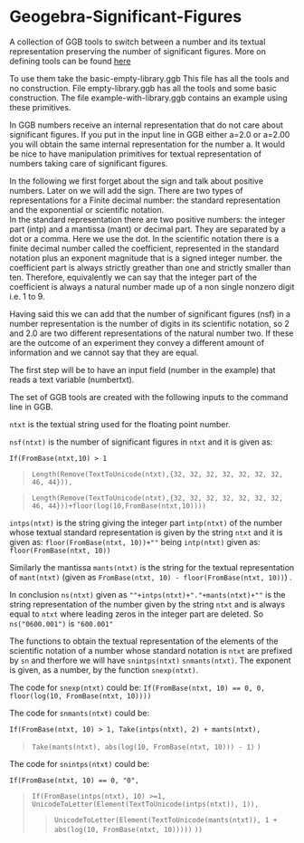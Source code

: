 # Geogebra-Significant-Figures
A collection of GGB tools to switch between a number and its textual representation preserving the number of significant figures.  More on defining tools can be found [here](https://primi235711.altervista.org/moodle/course/view.php?id=5#section-4)

To use them take the basic-empty-library.ggb  This file has all the tools and no construction. File empty-library.ggb  has all the tools and some basic construction. The file example-with-library.ggb contains an example using these primitives.

In GGB numbers receive an internal representation that do not care about significant figures. If you put in the input line in GGB either a=2.0 or a=2.00 you will obtain the same internal representation for the number a. 
It would be nice to have manipulation primitives for textual representation of 
numbers taking care of significant figures. 

In the following we first forget about the sign and talk about positive numbers. Later on we will add the sign.
There are two types of representations for a Finite decimal number: the standard representation and the exponential or scientific notation.  
In the standard representation there are two positive numbers: the  integer part (intp) and a mantissa (mant) or decimal part. They are separated by a dot or a comma. Here we use the dot. In the scientific notation there is a finite decimal number called the coefficient, represented in the standard notation plus an exponent magnitude that is a signed integer number. the coefficient part is always strictly greather than one and strictly smaller than ten. Therefore, equivalently we can say that the integer part of the coefficient is always a natural number made up of a  non single nonzero digit i.e. 1 to 9.   

Having said this we can add that the number of significant figures (nsf) in a number representation is the number of digits in its scientific notation, so 
2 and 2.0 are two different representations of the natural number two. If these are the outcome  of an experiment  they convey a different amount of information and we cannot say that they are equal.

The first step will be to have an input field (number in the example) that reads a text variable (numbertxt).

The set of GGB tools are created with the following inputs to the command line in GGB.

`ntxt` is the textual string used for the floating point number.

`nsf(ntxt)` is the number of significant figures in `ntxt` and it is given as: 

`If(FromBase(ntxt,10) > 1`

>`Length(Remove(TextToUnicode(ntxt),{32, 32, 32, 32, 32, 32, 32, 46, 44})),`

>`Length(Remove(TextToUnicode(ntxt),{32, 32, 32, 32, 32, 32, 32, 46, 44}))+floor(log(10,FromBase(ntxt,10))))`

`intps(ntxt)` is the string giving the integer part `intp(ntxt)` of the number whose textual standard representation is given by the string  `ntxt` and it is given as: `floor(FromBase(ntxt, 10))+""` being  `intp(ntxt)` given as: `floor(FromBase(ntxt, 10))` 

Similarly the mantissa `mants(ntxt)` is the string for the textual representation of `mant(ntxt)` (given as `FromBase(ntxt, 10) - floor(FromBase(ntxt, 10))`) .

In conclusion `ns(ntxt)` given as `""+intps(ntxt)+"."+mants(ntxt)+""` is the string representation of the number given by the string `ntxt` and is always equal to `ntxt` where leading zeros in the integer part are deleted. So `ns("0600.001")` is `"600.001"`

The functions to obtain the textual representation of the elements of the scientific notation of a number whose standard notation is `ntxt` are prefixed by  `sn` and therfore we will have  `snintps(ntxt)` `snmants(ntxt)`. The exponent is given, as a number, by the function `snexp(ntxt)`.

The code for `snexp(ntxt)` could be:
`If(FromBase(ntxt, 10) == 0, 0, floor(log(10, FromBase(ntxt, 10))))`

The code for `snmants(ntxt)` could be:

`If(FromBase(ntxt, 10) > 1, Take(intps(ntxt), 2) + mants(ntxt),`
>`Take(mants(ntxt), abs(log(10, FromBase(ntxt, 10))) - 1)`
`)`

The code for `snintps(ntxt)` could be:

`If(FromBase(ntxt, 10) == 0, "0",`
>`If(FromBase(intps(ntxt), 10) >=1, UnicodeToLetter(Element(TextToUnicode(intps(ntxt)), 1)),`
>>`UnicodeToLetter(Element(TextToUnicode(mants(ntxt)), 1 + abs(log(10, FromBase(ntxt, 10)))))`
`))` 